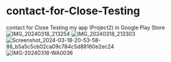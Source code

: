# contact-for-Close-Testing
contact for Close Testing my app (Project2) in Google Play Store
![IMG_20240318_213254](https://github.com/Engineering-college-btech-Project2/contact-for-Close-Testing/assets/81384987/98d1d94d-ecb4-4624-9d0c-1802fbb85d60)
![IMG_20240318_213303](https://github.com/Engineering-college-btech-Project2/contact-for-Close-Testing/assets/81384987/379c2f65-7273-4644-81b1-7afd40750064)
![Screenshot_2024-03-18-20-53-58-86_b5a5c5cb02ca09c784c5d88160e2ec24](https://github.com/Engineering-college-btech-Project2/contact-for-Close-Testing/assets/81384987/62157fa4-750c-45f7-8f3c-0bea9aef698e)
![IMG-20240318-WA0036](https://github.com/Engineering-college-btech-Project2/contact-for-Close-Testing/assets/81384987/9180abc6-6acc-464c-a6de-290745de4e2f)
